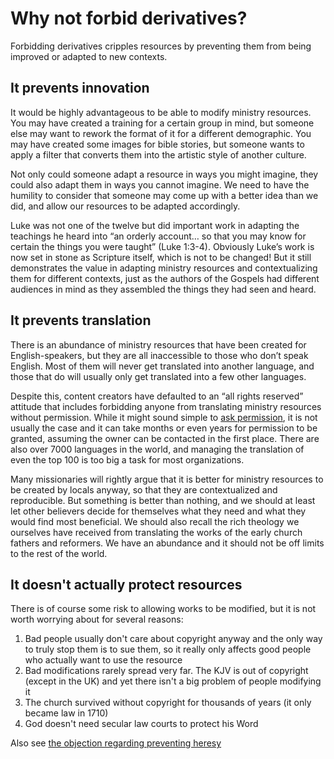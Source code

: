 
# Why not forbid derivatives?

Forbidding derivatives cripples resources by preventing them from being improved or adapted to new contexts.

## It prevents innovation

It would be highly advantageous to be able to modify ministry resources. You may have created a training for a certain group in mind, but someone else may want to rework the format of it for a different demographic. You may have created some images for bible stories, but someone wants to apply a filter that converts them into the artistic style of another culture.

Not only could someone adapt a resource in ways you might imagine, they could also adapt them in ways you cannot imagine. We need to have the humility to consider that someone may come up with a better idea than we did, and allow our resources to be adapted accordingly.

Luke was not one of the twelve but did important work in adapting the teachings he heard into “an orderly account… so that you may know for certain the things you were taught” (Luke 1:3-4). Obviously Luke’s work is now set in stone as Scripture itself, which is not to be changed! But it still demonstrates the value in adapting ministry resources and contextualizing them for different contexts, just as the authors of the Gospels had different audiences in mind as they assembled the things they had seen and heard.




## It prevents translation

There is an abundance of ministry resources that have been created for English-speakers, but they are all inaccessible to those who don’t speak English. Most of them will never get translated into another language, and those that do will usually only get translated into a few other languages.

Despite this, content creators have defaulted to an “all rights reserved” attitude that includes forbidding anyone from translating ministry resources without permission. While it might sound simple to [ask permission](/objections/permission/), it is not usually the case and it can take months or even years for permission to be granted, assuming the owner can be contacted in the first place. There are also over 7000 languages in the world, and managing the translation of even the top 100 is too big a task for most organizations.

Many missionaries will rightly argue that it is better for ministry resources to be created by locals anyway, so that they are contextualized and reproducible. But something is better than nothing, and we should at least let other believers decide for themselves what they need and what they would find most beneficial. We should also recall the rich theology we ourselves have received from translating the works of the early church fathers and reformers. We have an abundance and it should not be off limits to the rest of the world.


## It doesn't actually protect resources

There is of course some risk to allowing works to be modified, but it is not worth worrying about for several reasons:

 1. Bad people usually don't care about copyright anyway and the only way to truly stop them is to sue them, so it really only affects good people who actually want to use the resource
 2. Bad modifications rarely spread very far. The KJV is out of copyright (except in the UK) and yet there isn't a big problem of people modifying it
 3. The church survived without copyright for thousands of years (it only became law in 1710)
 4. God doesn't need secular law courts to protect his Word


Also see [the objection regarding preventing heresy](/objections/heresy/)
